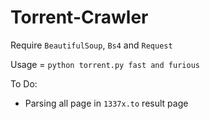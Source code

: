 # Torrent-Crawler

Require `BeautifulSoup`, `Bs4` and `Request`

Usage = `python torrent.py fast and furious`

To Do:
- Parsing all page in `1337x.to` result page
